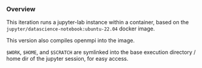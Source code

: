 ### Overview
This iteration runs a jupyter-lab instance within a container, based on the `jupyter/datascience-notebook:ubuntu-22.04` docker image.

This version also compiles openmpi into the image.

`$WORK`, `$HOME`, and `$SCRATCH` are symlinked into the base execution directory / home dir of the jupyter session, for easy access.
